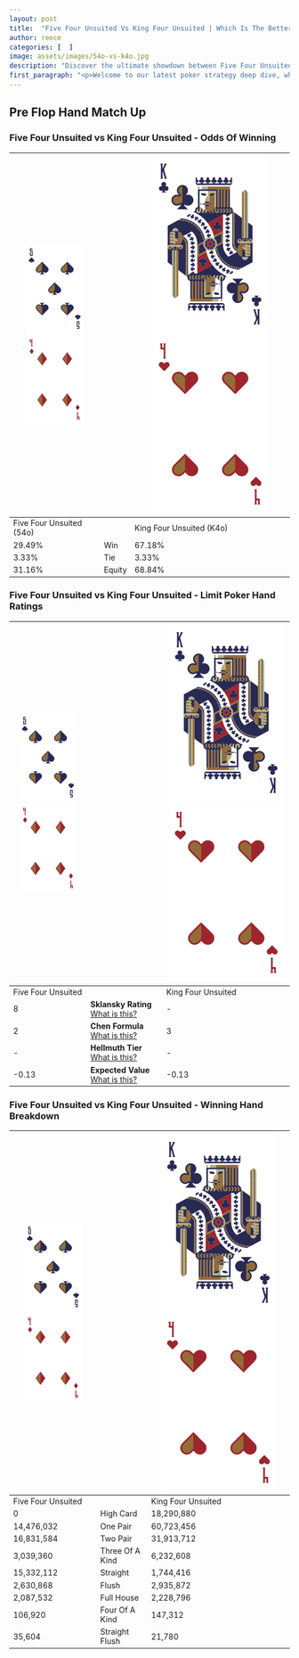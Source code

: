 ```yaml
---
layout: post
title:  "Five Four Unsuited Vs King Four Unsuited | Which Is The Better Hand In Poker? A Complete Guide"
author: reece
categories: [  ]
image: assets/images/54o-vs-k4o.jpg
description: "Discover the ultimate showdown between Five Four Unsuited and King Four Unsuited in poker! Uncover the odds, strategies, and scenarios where one hand triumphs over the other. Get ready to up your poker game with this thrilling analysis."
first_paragraph: "<p>Welcome to our latest poker strategy deep dive, where we're pitting two distinct hands against each other in a high-stakes showdown: Five Four Unsuited vs King Four Unsuited.</p><p>In the dynamic world of poker, every decision counts, and knowing which hand holds the upper hand is key to your success at the table.</p><p>In this article, we'll dissect these two hands, explore the scenarios where one dominates the other, and equip you with the knowledge to make strategic choices that can tip the odds in your favor.</p><p>Get ready to unravel the intriguing dynamics of these poker hands and elevate your game to new heights.</p>"
---
```




[comment]: # (sp0)

## Pre Flop Hand Match Up

<div class="table hand-ratings" markdown="1"> 



### Five Four Unsuited vs King Four Unsuited - Odds Of Winning


    
| ![image info](assets/images/hand1/5.png) ![image info](assets/images/hand1/4o.png) |  | ![image info](assets/images/hand2/K.png) ![image info](assets/images/hand2/4o.png) |
| -------- | -------- | -------- |
| Five Four Unsuited (54o) |  | King Four Unsuited (K4o) |
| 29.49% | Win | 67.18% |
| 3.33% | Tie | 3.33% |
| 31.16% | Equity | 68.84% |




[comment]: # (sp1)



### Five Four Unsuited vs King Four Unsuited - Limit Poker Hand Ratings


    
| ![image info](assets/images/hand1/5.png) ![image info](assets/images/hand1/4o.png) |  | ![image info](assets/images/hand2/K.png) ![image info](assets/images/hand2/4o.png) |
| -------- | -------- | -------- |
| Five Four Unsuited |  | King Four Unsuited |
| 8 | **Sklansky Rating** [What is this?](/sklansky-rating-explained) | - |
| 2 | **Chen Formula** [What is this?](/chen-formula-explained) | 3 |
| - | **Hellmuth Tier** [What is this?](/Hellmuth-tier-explained) | - |
| -0.13 | **Expected Value** [What is this?](/expected-value-explained) | -0.13 |




[comment]: # (sp2)



### Five Four Unsuited vs King Four Unsuited - Winning Hand Breakdown


    
| ![image info](assets/images/hand1/5.png) ![image info](assets/images/hand1/4o.png) |  | ![image info](assets/images/hand2/K.png) ![image info](assets/images/hand2/4o.png) |
| -------- | -------- | -------- |
| Five Four Unsuited |  | King Four Unsuited |
| 0 | High Card | 18,290,880 |
| 14,476,032 | One Pair | 60,723,456 |
| 16,831,584 | Two Pair | 31,913,712 |
| 3,039,360 | Three Of A Kind | 6,232,608 |
| 15,332,112 | Straight | 1,744,416 |
| 2,630,868 | Flush | 2,935,872 |
| 2,087,532 | Full House | 2,228,796 |
| 106,920 | Four Of A Kind | 147,312 |
| 35,604 | Straight Flush | 21,780 |




[comment]: # (sp3)



</div>

[comment]: # (sp4)



[comment]: # (sp5)

